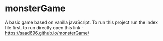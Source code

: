 # monsterGame
A basic game based on vanilla javaScript.
To run this project run the index file first.
to run directly open this link - https://saad696.github.io/monsterGame/
